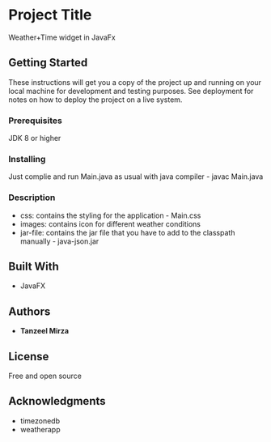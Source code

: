 # Project Title

Weather+Time widget in JavaFx 

## Getting Started

These instructions will get you a copy of the project up and running on your local machine for development and testing purposes. See deployment for notes on how to deploy the project on a live system.

### Prerequisites

JDK 8 or higher

### Installing

Just complie and run Main.java as usual with java compiler - javac Main.java

### Description

* css: contains the styling for the application - Main.css
* images: contains icon for different weather conditions 
* jar-file: contains the jar file that you have to add to the classpath manually - java-json.jar

## Built With

* JavaFX

## Authors

* **Tanzeel Mirza**

## License

Free and open source

## Acknowledgments

* timezonedb
* weatherapp
